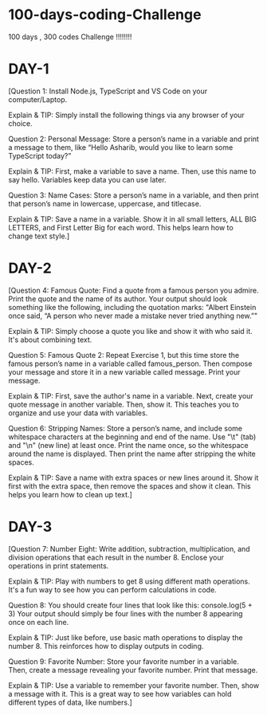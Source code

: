 # 100-days-coding-Challenge
100 days , 300 codes Challenge !!!!!!!!

# DAY-1
[Question 1: Install Node.js, TypeScript and VS Code on your computer/Laptop.

Explain & TIP: Simply install the following things via any browser of your choice.

Question 2: Personal Message: Store a person’s name in a variable and print a message to them, like “Hello Asharib, would you like to learn some TypeScript today?”

Explain & TIP: First, make a variable to save a name. Then, use this name to say hello. Variables keep data you can use later. 

Question 3: Name Cases: Store a person’s name in a variable, and then print that person’s name in lowercase, uppercase, and titlecase.

Explain & TIP: Save a name in a variable. Show it in all small letters, ALL BIG LETTERS, and First Letter Big for each word. This helps learn how to change text style.]


# DAY-2
[Question 4: Famous Quote: Find a quote from a famous person you admire. Print the quote and the name of its author. Your output should look something like the following, including the quotation marks:
"Albert Einstein once said, “A person who never made a mistake never tried anything new.”"

Explain & TIP: Simply choose a quote you like and show it with who said it. It's about combining text.

Question 5: Famous Quote 2: Repeat Exercise 1, but this time store the famous person’s name in a variable called famous_person. Then compose your message and store it in a new variable called message. Print your message.

Explain & TIP: First, save the author's name in a variable. Next, create your quote message in another variable. Then, show it. This teaches you to organize and use your data with variables.

Question 6: Stripping Names: Store a person’s name, and include some whitespace characters at the beginning and end of the name. Use "\t" (tab) and "\n" (new line) at least once. Print the name once, so the whitespace around the name is displayed. Then print the name after stripping the white spaces.

Explain & TIP: Save a name with extra spaces or new lines around it. Show it first with the extra space, then remove the spaces and show it clean. This helps you learn how to clean up text.]

# DAY-3
[Question 7: Number Eight: Write addition, subtraction, multiplication, and division operations that each result in the number 8. Enclose your operations in print statements.

Explain & TIP: Play with numbers to get 8 using different math operations. It's a fun way to see how you can perform calculations in code.

Question 8: You should create four lines that look like this:
console.log(5 + 3)
Your output should simply be four lines with the number 8 appearing once on each line.

Explain & TIP: Just like before, use basic math operations to display the number 8. This reinforces how to display outputs in coding.

Question 9: Favorite Number: Store your favorite number in a variable. Then, create a message revealing your favorite number. Print that message.

Explain & TIP: Use a variable to remember your favorite number. Then, show a message with it. This is a great way to see how variables can hold different types of data, like numbers.]
